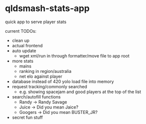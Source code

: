 # qldsmash-stats-app

quick app to serve player stats


current TODOs:

- clean up
- actual frontend
- auto update
  - wget xml/run in through formatter/move file to app root
- more stats
  - mains
  - ranking in region/australia
  - net elo against player
- database instead of 420 yolo load file into memory
- request tracking/commonly searched
  - e.g. showing spacejam and good players at the top of the list
- search/autofill functions
  - Randy -> Randy Savage
  - Juice -> Did you mean Jaice?
  - Googers -> Did you mean BUSTER_JR?
- secret fun stuff
